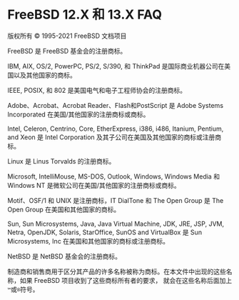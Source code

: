 # FreeBSD 12.X 和 13.X FAQ

版权所有 © 1995-2021 FreeBSD 文档项目

FreeBSD 是 FreeBSD 基金会的注册商标。

IBM, AIX, OS/2, PowerPC, PS/2, S/390, 和 ThinkPad 是国际商业机器公司在美国以及其他国家的商标。

IEEE, POSIX, 和 802 是美国电气和电子工程师协会的注册商标。

Adobe、Acrobat、Acrobat Reader、Flash和PostScript 是 Adobe Systems Incorporated 在美国/其他国家的注册商标或商标。

Intel, Celeron, Centrino, Core, EtherExpress, i386, i486, Itanium, Pentium, and Xeon 是 Intel Corporation 及其子公司在美国及其他国家的商标或注册商标。

Linux 是 Linus Torvalds 的注册商标。

Microsoft, IntelliMouse, MS-DOS, Outlook, Windows, Windows Media 和 Windows NT 是微软公司在美国/其他国家的注册商标或商标。

Motif、OSF/1 和 UNIX 是注册商标，IT DialTone 和 The Open Group 是 The Open Group 在美国和其他国家的商标。

Sun, Sun Microsystems, Java, Java Virtual Machine, JDK, JRE, JSP, JVM, Netra, OpenJDK, Solaris, StarOffice, SunOS and VirtualBox 是 Sun Microsystems, Inc 在美国和其他国家的商标或注册商标。

NetBSD 是 NetBSD 基金会的注册商标。

制造商和销售商用于区分其产品的许多名称被称为商标。在本文件中出现的这些名称，如果 FreeBSD 项目收到了这些商标所有者的要求， 就会在这些名称后面加上`™`或`®`符号。

